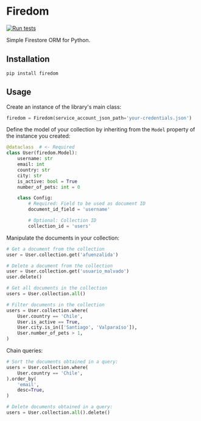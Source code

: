 # Firedom
[![Run tests](https://github.com/afuenzalida/firedom/actions/workflows/python-test.yml/badge.svg)](https://github.com/afuenzalida/firedom/actions/workflows/python-test.yml)


Simple Firestore ORM for Python.

## Installation

```shell
pip install firedom
```

## Usage
Create an instance of the library's main class:

```python
firedom = Firedom(service_account_json_path='your-credentials.json')
```

Define the model of your collection by inheriting from the `Model` property of the instance you created:

```python
@dataclass  # <- Required
class User(firedom.Model):
    username: str
    email: int
    country: str
    city: str
    is_active: bool = True
    number_of_pets: int = 0

    class Config:
        # Required: Field to be used as document ID
        document_id_field = 'username'

        # Optional: Collection ID
        collection_id = 'users'
```

Manipulate the documents in your collection:

```python
# Get a document from the collection
user = User.collection.get('afuenzalida')

# Delete a document from the collection
user = User.collection.get('usuario_malvado')
user.delete()

# Get all documents in the collection
users = User.collection.all()

# Filter documents in the collection
users = User.collection.where(
    User.country == 'Chile',
    User.is_active == True,
    User.city.is_in(['Santiago', 'Valparaíso']),
    User.number_of_pets > 1,
)
```

Chain queries:

```python
# Sort the documents obtained in a query:
users = User.collection.where(
    User.country == 'Chile',
).order_by(
    'email',
    desc=True,
)

# Delete documents obtained in a query:
users = User.collection.all().delete()
```
